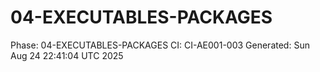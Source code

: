 # 04-EXECUTABLES-PACKAGES
Phase: 04-EXECUTABLES-PACKAGES
CI: CI-AE001-003
Generated: Sun Aug 24 22:41:04 UTC 2025
